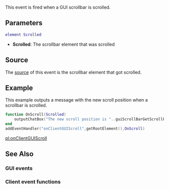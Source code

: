This event is fired when a GUI scrollbar is scrolled.

Parameters
----------

``` lua
element Scrolled
```

-   **Scrolled**: The scrollbar element that was scrolled

Source
------

The [source](/event_system#Event_source.md "wikilink") of this event is the scrollbar element that got scrolled.

Example
-------

This example outputs a message with the new scroll position when a scrollbar is scrolled.

``` lua
function OnScroll(Scrolled)
    outputChatBox("The new scroll position is "..guiScrollBarGetScrollPosition(Scrolled))
end
addEventHandler("onClientGUIScroll",getRootElement(),OnScroll)
```

[pl:onClientGUIScroll](/pl:onClientGUIScroll.md "wikilink")

See Also
--------

### GUI events

### Client event functions
